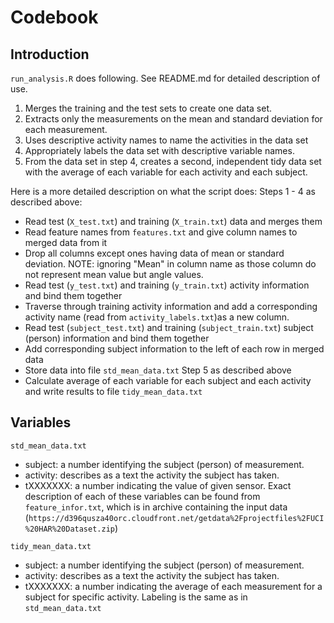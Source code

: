 # Codebook

## Introduction

`run_analysis.R` does following. See README.md for detailed description of use.

1. Merges the training and the test sets to create one data set.
2. Extracts only the measurements on the mean and standard deviation for each measurement. 
3. Uses descriptive activity names to name the activities in the data set
4. Appropriately labels the data set with descriptive variable names. 
5. From the data set in step 4, creates a second, independent tidy data set with the average of each variable for each activity and each subject.

Here is a more detailed description on what the script does:
Steps 1 - 4 as described above:
* Read test (`X_test.txt`) and training (`X_train.txt`) data and merges them
* Read feature names from `features.txt` and give column names to merged data from it
* Drop all columns except ones having data of mean or standard deviation. NOTE: ignoring "Mean" in column name as those column do not represent mean value but angle values.
* Read test (`y_test.txt`) and training (`y_train.txt`) activity information and bind them together 
* Traverse through training activity information and add a corresponding activity name (read from `activity_labels.txt`)as a new column.
* Read test (`subject_test.txt`) and training (`subject_train.txt`) subject (person) information and bind them together
* Add corresponding subject information to the left of each row in merged data
* Store data into file `std_mean_data.txt`
Step 5 as described above
* Calculate average of each variable for each subject and each activity and write results to file `tidy_mean_data.txt`

## Variables

`std_mean_data.txt`
* subject: a number identifying the subject (person) of measurement.
* activity: describes as a text the activity the subject has taken.
* tXXXXXXX: a number indicating the value of given sensor. Exact description of each of these variables can be found from `feature_infor.txt`, which is in archive containing the input data (`https://d396qusza40orc.cloudfront.net/getdata%2Fprojectfiles%2FUCI%20HAR%20Dataset.zip`)

`tidy_mean_data.txt`
* subject: a number identifying the subject (person) of measurement.
* activity: describes as a text the activity the subject has taken.
* tXXXXXXX: a number indicating the average of each measurement for a subject for specific activity. Labeling is the same as in `std_mean_data.txt`
